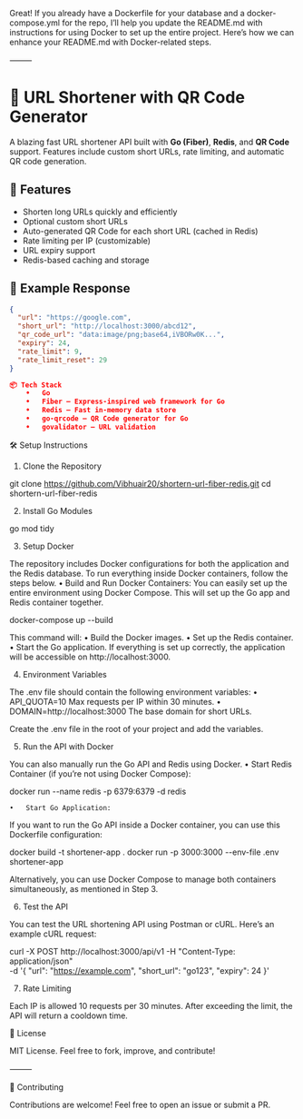 Great! If you already have a Dockerfile for your database and a docker-compose.yml for the repo, I’ll help you update the README.md with instructions for using Docker to set up the entire project. Here’s how we can enhance your README.md with Docker-related steps.

⸻



# 🔗 URL Shortener with QR Code Generator

A blazing fast URL shortener API built with **Go (Fiber)**, **Redis**, and **QR Code** support. Features include custom short URLs, rate limiting, and automatic QR code generation.

## 🚀 Features

- Shorten long URLs quickly and efficiently
- Optional custom short URLs
- Auto-generated QR Code for each short URL (cached in Redis)
- Rate limiting per IP (customizable)
- URL expiry support
- Redis-based caching and storage

## 📸 Example Response

``` json
{
  "url": "https://google.com",
  "short_url": "http://localhost:3000/abcd12",
  "qr_code_url": "data:image/png;base64,iVBORw0K...",
  "expiry": 24,
  "rate_limit": 9,
  "rate_limit_reset": 29
}

📦 Tech Stack
	•	Go
	•	Fiber – Express-inspired web framework for Go
	•	Redis – Fast in-memory data store
	•	go-qrcode – QR Code generator for Go
	•	govalidator – URL validation
```

🛠️ Setup Instructions

1. Clone the Repository

git clone https://github.com/Vibhuair20/shortern-url-fiber-redis.git
cd shortern-url-fiber-redis

2. Install Go Modules

go mod tidy

3. Setup Docker

The repository includes Docker configurations for both the application and the Redis database. To run everything inside Docker containers, follow the steps below.
	•	Build and Run Docker Containers:
You can easily set up the entire environment using Docker Compose. This will set up the Go app and Redis container together.

docker-compose up --build

This command will:
	•	Build the Docker images.
	•	Set up the Redis container.
	•	Start the Go application.
If everything is set up correctly, the application will be accessible on http://localhost:3000.

4. Environment Variables

The .env file should contain the following environment variables:
	•	API_QUOTA=10
Max requests per IP within 30 minutes.
	•	DOMAIN=http://localhost:3000
The base domain for short URLs.

Create the .env file in the root of your project and add the variables.

5. Run the API with Docker

You can also manually run the Go API and Redis using Docker.
	•	Start Redis Container (if you’re not using Docker Compose):

docker run --name redis -p 6379:6379 -d redis


	•	Start Go Application:
If you want to run the Go API inside a Docker container, you can use this Dockerfile configuration:

docker build -t shortener-app .
docker run -p 3000:3000 --env-file .env shortener-app



Alternatively, you can use Docker Compose to manage both containers simultaneously, as mentioned in Step 3.

6. Test the API

You can test the URL shortening API using Postman or cURL. Here’s an example cURL request:

curl -X POST http://localhost:3000/api/v1 -H "Content-Type: application/json" \
-d '{
      "url": "https://example.com",
      "short_url": "go123",
      "expiry": 24
    }'

7. Rate Limiting

Each IP is allowed 10 requests per 30 minutes. After exceeding the limit, the API will return a cooldown time.

📎 License

MIT License. Feel free to fork, improve, and contribute!

⸻

🙌 Contributing

Contributions are welcome! Feel free to open an issue or submit a PR.
